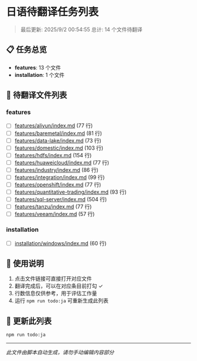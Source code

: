 # 日语待翻译任务列表

> 最后更新: 2025/9/2 00:54:55
> 总计: 14 个文件待翻译

## 📋 任务总览

- **features**: 13 个文件
- **installation**: 1 个文件

## 📝 待翻译文件列表

### features

- [ ] [features/aliyun/index.md](./features/aliyun/index.md) (77 行)
- [ ] [features/baremetal/index.md](./features/baremetal/index.md) (81 行)
- [ ] [features/data-lake/index.md](./features/data-lake/index.md) (73 行)
- [ ] [features/domestic/index.md](./features/domestic/index.md) (103 行)
- [ ] [features/hdfs/index.md](./features/hdfs/index.md) (154 行)
- [ ] [features/huaweicloud/index.md](./features/huaweicloud/index.md) (77 行)
- [ ] [features/industry/index.md](./features/industry/index.md) (86 行)
- [ ] [features/integration/index.md](./features/integration/index.md) (99 行)
- [ ] [features/openshift/index.md](./features/openshift/index.md) (77 行)
- [ ] [features/quantitative-trading/index.md](./features/quantitative-trading/index.md) (93 行)
- [ ] [features/sql-server/index.md](./features/sql-server/index.md) (504 行)
- [ ] [features/tanzu/index.md](./features/tanzu/index.md) (77 行)
- [ ] [features/veeam/index.md](./features/veeam/index.md) (57 行)

### installation

- [ ] [installation/windows/index.md](./installation/windows/index.md) (60 行)

## 📖 使用说明

1. 点击文件链接可直接打开对应文件
2. 翻译完成后，可以在对应条目前打勾 ✓
3. 行数信息仅供参考，用于评估工作量
4. 运行 `npm run todo:ja` 可重新生成此列表

## 🔄 更新此列表

```bash
npm run todo:ja
```

---

*此文件由脚本自动生成，请勿手动编辑内容部分*
